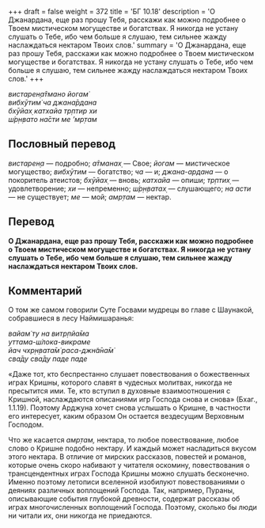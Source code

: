 +++
draft = false
weight = 372
title = 'БГ 10.18'
description = 'О Джанардана, еще раз прошу Тебя, расскажи как можно подробнее о Твоем мистическом могуществе и богатствах. Я никогда не устану слушать о Тебе, ибо чем больше я слушаю, тем сильнее жажду наслаждаться нектаром Твоих слов.'
summary = 'О Джанардана, еще раз прошу Тебя, расскажи как можно подробнее о Твоем мистическом могуществе и богатствах. Я никогда не устану слушать о Тебе, ибо чем больше я слушаю, тем сильнее жажду наслаждаться нектаром Твоих слов.'
+++

_вистарен̣а̄тмано йогам̇  
вибхӯтим̇ ча джана̄рдана  
бхӯйах̣ катхайа тр̣птир хи  
ш́р̣н̣вато на̄сти ме ’мр̣там_

## Пословный перевод

_вистарен̣а_ — подробно; _а̄тманах̣_ — Свое; _йогам_ — мистическое могущество; _вибхӯтим_ — богатство; _ча_ — и; _джана_\-_ардана_ — о покоритель атеистов; _бхӯйах̣_ — вновь; _катхайа_ — опиши; _тр̣птих̣_ — удовлетворение; _хи_ — непременно; _ш́р̣н̣ватах̣_ — слушающего; _на_ _асти_ — не существует; _ме_ — мой; _амр̣там_ — нектар.

## Перевод

**О Джанардана, еще раз прошу Тебя, расскажи как можно подробнее о Твоем мистическом могуществе и богатствах. Я никогда не устану слушать о Тебе, ибо чем больше я слушаю, тем сильнее жажду наслаждаться нектаром Твоих слов.**

## Комментарий

О том же самом говорили Суте Госвами мудрецы во главе с Шаунакой, собравшиеся в лесу Наймишаранья:

_вайам̇ ту на витр̣пйа̄ма  
уттама-ш́лока-викраме  
йач чхр̣н̣вата̄м̇ раса-джн̃а̄на̄м̇  
сва̄ду сва̄ду паде паде_

«Даже тот, кто беспрестанно слушает повествования о божественных играх Кришны, которого славят в чудесных молитвах, никогда не пресытится ими. Те, кто вступил в духовные взаимоотношения с Кришной, наслаждаются описаниями игр Господа снова и снова» (Бхаг., 1.1.19). Поэтому Арджуна хочет снова услышать о Кришне, в частности его интересует, каким образом Он остается вездесущим Верховным Господом.

Что же касается _амр̣там,_ нектара, то любое повествование, любое слово о Кришне подобно нектару. И каждый может насладиться вкусом этого нектара. В отличие от мирских рассказов, повестей и романов, которые очень скоро набивают у читателя оскомину, повествования о трансцендентных играх Господа Кришны можно слушать бесконечно. Именно поэтому летописи вселенной изобилуют повествованиями о деяниях различных воплощений Господа. Так, например, Пураны, описывающие события глубокой древности, содержат рассказы об играх многочисленных воплощений Господа. Поэтому, сколько бы люди ни читали их, они никогда не приедаются.
